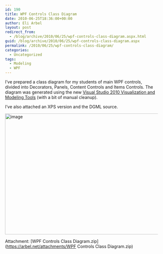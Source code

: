 ```yaml
---
id: 190
title: WPF Controls Class Diagram
date: 2010-06-25T18:36:00+00:00
author: Eli Arbel
layout: post
redirect_from:
  - /blog/archive/2010/06/25/wpf-controls-class-diagram.aspx.html
guid: /blog/archive/2010/06/25/wpf-controls-class-diagram.aspx
permalink: /2010/06/25/wpf-controls-class-diagram/
categories:
  - Uncategorized
tags:
  - Modeling
  - WPF
---
```

I&rsquo;ve prepared a class diagram for my students of main WPF controls, divided into Decorators, Panels, Content Controls and Items Controls. The diagram was generated using the new [Visual Studio 2010 Visualization and Modeling Tools](http://msdn.microsoft.com/en-us/library/57b85fsc.aspx) (with a bit of manual cleanup). 

<!--more-->

I&rsquo;ve also attached an XPS version and the DGML source.

 

<img style="border-bottom: 0px; border-left: 0px; display: inline; border-top: 0px; border-right: 0px" title="image" alt="image" src="https://arbel.net/attachments/Images/image_5F00_thumb_5F00_1F91DC37.png" border="0" height="399" width="644" />

Attachment: [WPF Controls Class Diagram.zip](https://arbel.net/attachments/WPF Controls Class Diagram.zip)